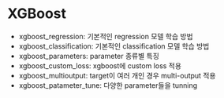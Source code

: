 # XGBoost

  - xgboost_regression: 기본적인 regression 모델 학습 방법
  - xgboost_classification: 기본적인 classification 모델 학습 방법
  - xgboost_parameters: parameter 종류별 특징
  - xgboost_custom_loss: xgboost에 custom loss 적용
  - xgboost_multioutput: target이 여러 개인 경우 multi-output 적용
  - xgboost_patameter_tune: 다양한 parameter들을 tunning
